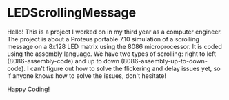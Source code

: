 # LEDScrollingMessage

Hello! This is a project I worked on in my third year as a computer engineer.
The project is about a Proteus portable 7.10 simulation of a scrolling message on a 8x128 LED matrix using the 8086 microprocessor. 
It is coded using the assembly language.
We have two types of scrolling: right to left (8086-assembly-code) and up to down (8086-assembly-up-to-down-code).
I can't figure out how to solve the flickering and delay issues yet, so if anyone knows how to solve the issues, don't hesitate!

Happy Coding!
